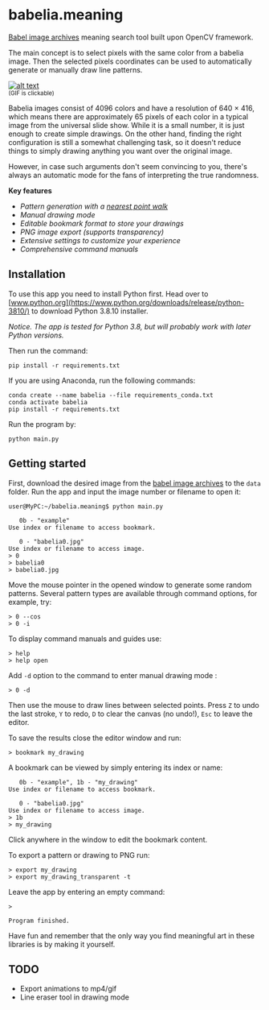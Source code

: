 # babelia.meaning
[Babel image archives](https://babelia.libraryofbabel.info/) meaning search tool built upon OpenCV framework.

The main concept is to select pixels with the same color from a babelia image. Then the selected pixels coordinates can be used to automatically generate or manually draw line patterns.

[![alt text](https://i.imgur.com/eaNz7NA.gif)](https://imgur.com/a/0tWv151)\
<sub>(GIF is clickable)</sub>

Babelia images consist of 4096 colors and have a resolution of 640 $\times$ 416, which means there are approximately 65 pixels of each color in a typical image from the universal slide show. While it is a small number, it is just enough to create simple drawings. On the other hand, finding the right configuration is still a somewhat challenging task, so it doesn't reduce things to simply drawing anything you want over the original image.

However, in case such arguments don't seem convincing to you, there's always an automatic mode for the fans of interpreting the true randomness.

**Key features**

+ *Pattern generation with a [nearest point walk](https://en.wikipedia.org/wiki/Random_walk)*
+ *Manual drawing mode*
+ *Editable bookmark format to store your drawings*
+ *PNG image export (supports transparency)*
+ *Extensive settings to customize your experience*
+ *Comprehensive command manuals*

## Installation

To use this app you need to install Python first. Head over to [www.python.org](https://www.python.org/downloads/release/python-3810/) to download Python 3.8.10 installer.

*Notice. The app is tested for Python 3.8, but will probably work with later Python versions.*

Then run the command:

`pip install -r requirements.txt`

If you are using Anaconda, run the following commands:

`conda create --name babelia --file requirements_conda.txt`\
`conda activate babelia`\
`pip install -r requirements.txt`

Run the program by:

`python main.py`

## Getting started

First, download the desired image from the [babel image archives](https://babelia.libraryofbabel.info/) to the `data` folder. Run the app and input the image number or filename to open it:

```
user@MyPC:~/babelia.meaning$ python main.py

   0b - "example"
Use index or filename to access bookmark.

   0 - "babelia0.jpg"
Use index or filename to access image.
> 0
> babelia0
> babelia0.jpg
```

Move the mouse pointer in the opened window to generate some random patterns. Several pattern types are available through command options, for example, try:

```
> 0 --cos
> 0 -i
```

To display command manuals and guides use:

```
> help
> help open
```

Add `-d` option to the command to enter manual drawing mode :

```
> 0 -d
```

Then use the mouse to draw lines between selected points. Press `Z` to undo the last stroke, `Y` to redo, `D` to clear the canvas (no undo!), `Esc` to leave the editor.

To save the results close the editor window and run:

```
> bookmark my_drawing
```

A bookmark can be viewed by simply entering its index or name:

```
   0b - "example", 1b - "my_drawing"
Use index or filename to access bookmark.

   0 - "babelia0.jpg"
Use index or filename to access image.
> 1b
> my_drawing
```

Click anywhere in the window to edit the bookmark content.

To export a pattern or drawing to PNG run:

```
> export my_drawing
> export my_drawing_transparent -t
```

Leave the app by entering an empty command:

```
>

Program finished.
```

Have fun and remember that the only way you find meaningful art in these libraries is by making it yourself.

## TODO
+ Export animations to mp4/gif
+ Line eraser tool in drawing mode
